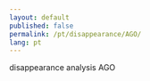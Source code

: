 ```yaml
---
layout: default
published: false
permalink: /pt/disappearance/AGO/
lang: pt
---
```


disappearance analysis AGO
